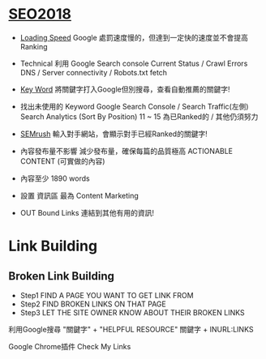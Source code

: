 # [SEO2018](https://www.youtube.com/watch?v=B9x3IkU8eaw)

- [Loading Speed](https://developers.google.com/speed/pagespeed/insights/)
Google 處罰速度慢的，但達到一定快的速度並不會提高Ranking
- Technical 
利用 Google Search console 
Current Status / Crawl Errors
DNS / Server connectivity / Robots.txt fetch
- [Key Word](https://neilpatel.com/ubersuggest/)
將關鍵字打入Google但別搜尋，查看自動推薦的關鍵字!

- 找出未使用的 Keyword
Google Search Console / Search Traffic(左側)
Search Analytics (Sort By Position)
11 ~ 15 為已Ranked的  / 其他仍須努力

- [SEMrush](https://www.semrush.com/sem/?kw=semrush&cmp=EA_SRCH_Brand_Semrush_EN&label=Brand_Semrush&Network=g&gclid=EAIaIQobChMIxoCmi-ij2QIVQYaPCh2rZQd1EAAYASAAEgIApfD_BwE)
輸入對手網站，會顯示對手已經Ranked的關鍵字!

- 內容發布量不影響
減少發布量，確保每篇的品質極高
ACTIONABLE CONTENT (可實做的內容)

- 內容至少 1890 words

- 設置 資訊區 最為 Content Marketing

- OUT Bound Links 連結到其他有用的資訊!

# Link Building

## Broken Link Building
- Step1 FIND A PAGE YOU WANT TO GET LINK FROM
- Step2 FIND BROKEN LINKS ON THAT PAGE
- Step3 LET THE SITE OWNER KNOW ABOUT THEIR BROKEN LINKS

利用Google搜尋
"關鍵字" + "HELPFUL RESOURCE"
關鍵字 + INURL:LINKS

Google Chrome插件 Check My Links